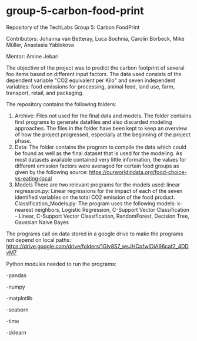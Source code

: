 # group-5-carbon-food-print
Repository of the TechLabs Group 5: Carbon FoodPrint

Contributors: Johanna van Betteray, Luca Bochnia, Carolin Borbeck, Mike Müller, Anastasia Yablokova

Mentor: Amine Jebari

The objective of the project was to predict the carbon footprint of several foo items based on different input factors. The data used consists of the dependent
variable "CO2 equivalent per Kilo" and seven independent variables: food emissions for processing, animal feed, land use, farm, transport, retail, and packaging.

The repository contains the following folders:

1. Archive:
    Files not used for the final data and models. The folder contains first programs to generate datafiles and also discarded modeling approaches. 
    The files in the folder have been kept to keep an overview of how the project progressed, especially at the beginning of the project phase.
2. Data:
    The folder contains the program to compile the data which could be found as well as the final dataset that is used for the modeling. 
    As most datasets available contained very little information, the values for different emission factors were averaged for certain food groups as given by 
    the following source: 
    https://ourworldindata.org/food-choice-vs-eating-local
3. Models
    There are two relevant programs for the models used:
    linear regression.py: 
      Linear regressions for the impact of each of the seven identified variables on the total CO2 emission of the food product.
    Classification_Models.py: 
      The program uses the following models: k-nearest neighbors, Logistic Regression, C-Support Vector Classification - Linear,
      C-Support Vector Classification, RandomForest, Decision Tree, Gaussian Naive Bayes
      
The programs call on data stored in a google drive to make the programs not depend on local paths:
https://drive.google.com/drive/folders/1GIv8S7_wsJHCpfwIDiA96caf2_4DDvM7

Python modules needed to run the programs:

-pandas

-numpy

-matplotlib

-seaborn

-time

-sklearn

